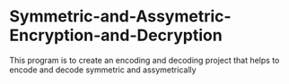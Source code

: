 # Symmetric-and-Assymetric-Encryption-and-Decryption
This program is to create an encoding and decoding project that helps to encode and decode symmetric and assymetrically
